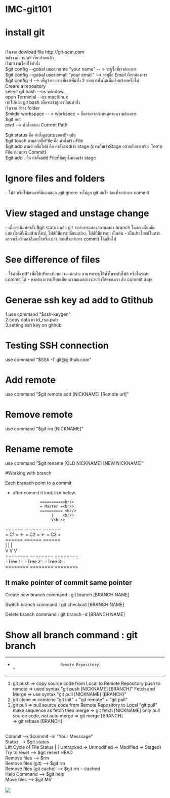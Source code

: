 ﻿# IMC-git101<br/>
<h1>install git</h1><br/>
เร่ิมจาก dowload   file  http://git-scm.com<br/>
หลังจาก install เรียบร้อยแล้ว <br/>
เริ่มทำงานโดยใช้คำสั่ง<br/>
$git config --gobal user.name "your name" -- > ระบุชื่อที่เราต้องการ<br/>
$git config --gobal user.email "your email" --> ระบุชื่อ Email ที่เราต้องการ<br/>
$git config -l --> เพื่ดูว่ารายการที่เราเพิ่มทั้ง 2 รายการนั้นได้เพิ่มเรียบร้อยหรือไม่<br/>
Creare a repository<br/>
select git bash --os window<br/>
open Terminial --os mac/linux<br/>
เข้าไปหน้า git bash เพื่อจะเข้าสู่การป้อนคำสั่ง <br/>
เริ่มจาก ส้ราง folder <br/>
$mkdir workspace -- > workspec = ชื่อสามารถกำหนดตามความต้องการ<br/>
$git init<br/>
pwd  --> คำสั่งแสดง Current Path<br/>

﻿$git status คือ คำสั่งดูstatusของปัจจุบัน<br/>
$git touch ตามด้วยชื่อFile คือ คำสั่งสร้างFile<br/>
$git add ตามด้วยชื่อไฟล์  คือ คำสั่งaddเข้า stage (การเก็บเข้าStage คล้ายกับการสร้าง Temp File ก่อนการ Commit)<br/>
$git add . คือ คำสั่งadd Fileที่มีอยู่ทั้งหมดเข้า stage<br/>

<h1>Ignore files and folders</h1>
- ไฟล์ หรือโฟลเดอร์ที่มีนามสกุล .gitignore จะไม่ถูก git สนใจก่อนที่จะทำการ commit

<h1>View staged and unstage change</h1>
- เมื่อเราพิมพ์คำสั่ง $git status แล้ว git จะทำการแสดงสถานะของ branch ในขณะนั้นเช่น แสดงไฟล์ที่เพิ่มเข้ามาใหม่, ไฟล์ที่มีการเปลี่ยนแปลง, ไฟล์ที่มีการลบ เป็นต้น
- เป็นประโยชน์ในการตรวจเช็คว่าหลงลืมอะไรหรือเปล่า ก่อนที่จะทำการ commit โค้ดขึ้นไป

<h1>See difference of files</h1>
- ใช้คำสั่ง diff เพื่อใช้เปรียบเทียบความแตกต่าง สามารถระบุได้ทั้งในระดับไฟล์ หรือในระดับ commit ได้
- หากต้องการเปรียบเทียบความแตกต่างระหว่างโค้ดของเรา กับ commit ล่าสุด

<h1>Generae ssh key ad add to Gtithub</h1>
1.use command "$ssh-keygen" <br/>
2.copy data in id_rsa.pub <br/>
3.setting ssh key on github <br/>

<h1>Testing SSH connection</h1>
use command "$SSh -T git@github.com" <br/>

<h1>Add remote</h1>
use command "$git remote add [NICKNAME] [Remote url]" <br/>

<h1>Remove remote</h1>
use command "$git rm [NICKNAME]" <br/>

<h1>Rename remote</h1>
use command "$git rename [OLD NICKNAME] [NEW NICKNAME]" <br/>

#Working with branch

Each branach point to a commit
- after commit it look like  below.

                  ==========<br/>
                  = Master =<br/>
                  ========== <br/>
                       |	<br/>
                       V<br/>
======    ======    ======<br/>
= C1 = <- = C2 = <- = C3 =<br/>
======    ======    ======<br/>
   |         |         |<br/>
   V	     V         V<br/>
======== ========  ========<br/>
=Tree 1= =Tree 2=  =Tree 3=<br/>
======== ========  ========<br/>

It make pointer of commit same pointer
----------------------------------------

Create new branch
command : git branch [BRANCH NAME]

Switch branch
command : git checkout [BRANCH NAME]

Delete branch
command : git branch -d [BRANCH NAME]

Show all branch
command : git branch
=======
******************************************************
*                          Remote Repository                                      *
******************************************************
1) git push => copy source code from Local to Remote Repository
    push to remote => used syntax "git push [NICKNAME] [BRANCH]"
    Fetch and Merge => use syntax "git pull [NICKNAME] [BRANCH]"
2) git clone => combine "git init" + "git remote" + "git pull" 
3) git pull => pull source code from Remote Repository to Local
    "git pull" make sequence as fetch then merge
    => git fetch [NICKNAME] only pull source code, not auto merge
    => git merge [BRANCH]  
	=> git rebase [BRANCH]  

<br/>
Commit --> $commit -m "Your Messsage"<br/>
Status --> $git status<br/>
Lift Cycle of File Status | ( Untracked -> Unmodified -> Modified -> Staged)<br/>
Try to reset --> $git resert HEAD <file><br/>
Remove files --> $rm <file><br/>
Remove files (git) --> $git rm <file><br/>
Remove files (git cache) --> $git rm --cached <file><br/>
Help Command --> $git help <COMMAND><br/>
Move files --> $git MV <NAME> <NEW NAME><br/>
<br/>

<img src="https://fbcdn-sphotos-e-a.akamaihd.net/hphotos-ak-xta1/v/t1.0-9/12106758_616016458545698_2281685477610694246_n.jpg?oh=397b045e98cb10671e962b84bacca812&oe=57577EAB&__gda__=1468672034_b063312705848bfcbd624b3c6a0ab18d"/>